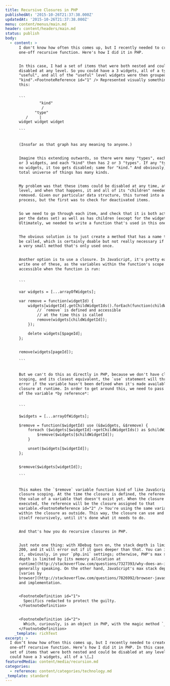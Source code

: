 ```yaml
---
title: Recursive Closures in PHP
publishedAt: '2015-10-26T21:37:38.000Z'
updatedAt: '2015-10-26T21:37:38.000Z'
menu: content/menus/main.md
header: content/headers/main.md
status: publish
body:
  - content: >
      I don't know how often this comes up, but I recently needed to create a
      one-off recursive function. Here's how I did it in PHP.


      In this case, I had a set of items that were both nested and could be
      disabled at any level. So you could have a 3 widgets, all of a type
      "useful", and all of the "useful" level widgets were then grouped by
      "kind".<FootnoteReference id="1" /> Represented visually something like
      this:


      ```
               "kind"
                /
             "type"
         /     |     
      widget widget widget

      ```


      (Insofar as that graph has any meaning to anyone.)


      Imagine this extending outwards, so there were many "types", each with 2
      or 3 widgets, and each "kind" then has 2 or 3 "types". If any "type" has
      no widgets, it too gets disabled; same for "kind." And obviously, the
      total universe of things has many kinds.


      My problem was that these items could be disabled at any time, at any
      level, and when that happens, it and all of its "children" needed to be
      removed. Given our particular data structure, this turned into a 3 step
      process, but the first was to check for deactivated items.


      So we need to go through each item, and check that it is both active (as
      per the dates set) as well as has children (except for the widget level).
      Ultimately, we needed to write a function that's used in this one context.


      The obvious solution is to just create a method that has a name that could
      be called, which is certainly doable but not really necessary if you have
      a very small method that's only used once.


      Another option is to use a closure. In JavaScript, it's pretty easy to
      write one of these, as the variables within the function's scope are
      accessible when the function is run:


      ```

      var widgets = [...arrayOfWidgets];

      var remove = function(widgetId) {
          widgets[widgetId].getChildWidgetIds().forEach(function(childWidgetId) {
              // `remove` is defined and accessible
              // at the time this is called
              remove(widgets[childWidgetId]);
          });

          delete widgets[$pageId];
      };


      remove(widgets[pageId]);

      ```


      But we can't do this as directly in PHP, because we don't have closure
      scoping, and its closest equivalent, the `use` statement will throw an
      error if the variable hasn't been defined when it's made available to the
      closure at runtime. In order to get around this, we need to pass the name
      of the variable *by reference*:


      ```

      $widgets = [...arrayOfWidgets];

      $remove = function($widgetId) use (&$widgets, &$remove) {
          foreach ($widgets[$widgetId]->getChildWidgetIds() as $childWidgetId) {
              $remove($widgets[$childWidgetId]);
          }

          unset($widgets[$widgetId]);
      };


      $remove($widgets[widgetId]);

      ```


      This makes the `$remove` variable function kind of like JavaScript's
      closure scoping. At the time the closure is defined, the reference is to
      the value of a variable that doesn't exist yet. When the closure is
      executed, the reference will be the closure assigned to that
      variable.<FootnoteReference id="2" /> You're using the same variable
      within the closure as outside. This way, the closure can use and call
      itself recursively, until it's done what it needs to do.


      And that's how you do recursive closures in PHP.


      Just note one thing: with XDebug turn on, the stack depth is limited to
      200, and it will error out if it goes deeper than that. You can increase
      it, obviously, in your `php.ini` settings; otherwise, PHP's max stack
      depth is limited by [its memory allocation at
      runtime](http://stackoverflow.com/questions/7327393/why-does-an-infinitely-recursive-function-in-php-cause-a-segfault),
      generally speaking. On the other hand, JavaScript's max stack depth
      [varies by
      browser](http://stackoverflow.com/questions/7826992/browser-javascript-stack-size-limit)
      and implementation.


      <FootnoteDefinition id="1">
        Specifics redacted to protect the guilty.
      </FootnoteDefinition>


      <FootnoteDefinition id="2">
        Which, curiously, is an object in PHP, with the magic method `__invoke` defined as the closure.
      </FootnoteDefinition>
    _template: richText
excerpt: >
  I don’t know how often this comes up, but I recently needed to create a
  one-off recursive function. Here’s how I did it in PHP. In this case, I had a
  set of items that were both nested and could be disabled at any level. So you
  could have a 3 widgets, all of a \[…]
featuredMedia: content/media/recursion.md
categories:
  - reference: content/categories/technology.md
_template: standard
---
```



